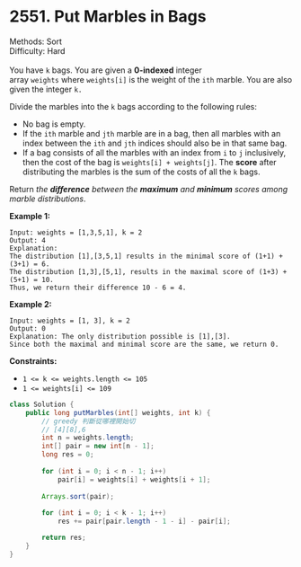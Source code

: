 # 2551. Put Marbles in Bags  

  Methods: Sort </br> Difficulty: Hard </br> </br>You have `k` bags. You are given a **0-indexed** integer array `weights` where `weights[i]` is the weight of the `ith` marble. You are also given the integer `k.`

Divide the marbles into the `k` bags according to the following rules:

- No bag is empty.
- If the `ith` marble and `jth` marble are in a bag, then all marbles with an index between the `ith` and `jth` indices should also be in that same bag.
- If a bag consists of all the marbles with an index from `i` to `j` inclusively, then the cost of the bag is `weights[i] + weights[j]`.
The **score** after distributing the marbles is the sum of the costs of all the `k` bags.

Return *the ****difference**** between the ****maximum**** and ****minimum**** scores among marble distributions*.

**Example 1:**

```plain text
Input: weights = [1,3,5,1], k = 2
Output: 4
Explanation:
The distribution [1],[3,5,1] results in the minimal score of (1+1) + (3+1) = 6.
The distribution [1,3],[5,1], results in the maximal score of (1+3) + (5+1) = 10.
Thus, we return their difference 10 - 6 = 4.
```

**Example 2:**

```plain text
Input: weights = [1, 3], k = 2
Output: 0
Explanation: The only distribution possible is [1],[3].
Since both the maximal and minimal score are the same, we return 0.
```

**Constraints:**

- `1 <= k <= weights.length <= 105`
- `1 <= weights[i] <= 109`
```java
class Solution {
    public long putMarbles(int[] weights, int k) {
        // greedy 判斷從哪裡開始切   
        // [4][8],6
        int n = weights.length;
        int[] pair = new int[n - 1];
        long res = 0;
        
        for (int i = 0; i < n - 1; i++) 
            pair[i] = weights[i] + weights[i + 1];
        
        Arrays.sort(pair);
        
        for (int i = 0; i < k - 1; i++) 
            res += pair[pair.length - 1 - i] - pair[i];

        return res;
    }
}
```

